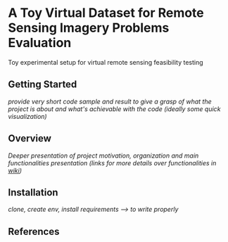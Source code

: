 # A Toy Virtual Dataset for Remote Sensing Imagery Problems Evaluation
Toy experimental setup for virtual remote sensing feasibility testing


## Getting Started

_provide very short code sample and result to give a grasp of what the project is about and what's achievable with the code (ideally some quick visualization)_

## Overview

_Deeper presentation of project motivation, organization and main functionalities presentation (links for more details over functionalities in [wiki](https://github.com/Cervest/ds-virtual-remote-sensing-toy/wiki))_

## Installation

_clone, create env, install requirements  --> to write properly_

## References
